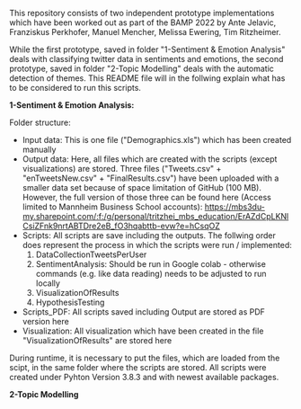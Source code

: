 This repository consists of two independent prototype implementations which have been worked out as part of the BAMP 2022 by Ante Jelavic, Franziskus Perkhofer, Manuel Mencher, Melissa Ewering, Tim Ritzheimer.

While the first prototype, saved in folder "1-Sentiment & Emotion Analysis" deals with classifying twitter data in sentiments and emotions, the second prototype, saved in folder "2-Topic Modelling" deals with the automatic detection of themes. This README file will in the follwing explain what has to be considered to run this scripts.

**1-Sentiment & Emotion Analysis:**

Folder structure:
- Input data: This is one file ("Demographics.xls") which has been created manually
- Output data: Here, all files which are created with the scripts (except visualizations) are stored. Three files ("Tweets.csv" + "enTweetsNew.csv" + "FinalResults.csv") have been uploaded with a smaller data set because of space limitation of GitHub (100 MB). However, the full version of those three can be found here (Access limited to Mannheim Business School accounts): https://mbs3du-my.sharepoint.com/:f:/g/personal/tritzhei_mbs_education/ErAZdCpLKNlCsiZFnk9nrtABTDre2eB_fO3hqabttb-evw?e=hCsqOZ 
- Scripts: All scripts are save including the outputs. The follwing order does represent the process in which the scripts were run / implemented:
    1. DataCollectionTweetsPerUser
    2. SentimentAnalysis: Should be run in Google colab - otherwise commands (e.g. like data reading) needs to be adjusted to run locally
    3. VisualizationOfResults
    4. HypothesisTesting
- Scripts_PDF: All scripts saved including Output are stored as PDF version here
- Visualization: All visualization which have been created in the file "VisualizationOfResults" are stored here

During runtime, it is necessary to put the files, which are loaded from the scipt, in the same folder where the scripts are stored. 
All scripts were created under Pyhton Version 3.8.3 and with newest available packages. 

**2-Topic Modelling**

